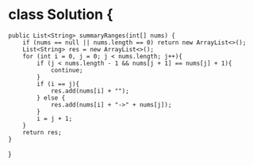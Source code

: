 # class Solution {
    public List<String> summaryRanges(int[] nums) {
        if (nums == null || nums.length == 0) return new ArrayList<>();
        List<String> res = new ArrayList<>();
        for (int i = 0, j = 0; j < nums.length; j++){
            if (j < nums.length - 1 && nums[j + 1] == nums[j] + 1){
                continue;
            }
            if (i == j){
                res.add(nums[i] + "");
            } else {
                res.add(nums[i] + "->" + nums[j]);
            }
            i = j + 1;
        }
        return res;
    }
}
